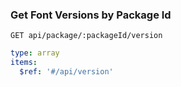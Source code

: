 ### Get Font Versions by Package Id

```text
GET api/package/:packageId/version
```

```yaml
type: array
items:
  $ref: '#/api/version'
```